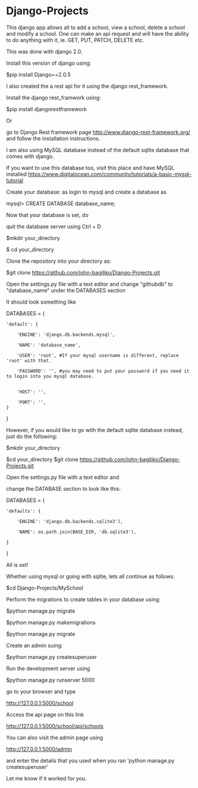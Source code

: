 # Django-Projects
This django app allows all to add a school, view a school, 
delete a school and  modify a school. One can 
make an api request and will have the ability to do anything with
 it, ie. GET, PUT, PATCH, DELETE etc.

This was done with django 2.0.

Install this version of django using:

$pip install Django==2.0.5

 I also created the a rest api for it using the django rest_framework.

Install the django rest_framwork using:

$pip install djangorestframework

Or

go to Django Rest framework page
http://www.django-rest-framework.org/
and follow the installation instructions.
 
I am also using MySQL database instead of the default sqlite database that 
comes with django.

If you want to use this database too, 
visit this place and have MySQL installed
https://www.digitalocean.com/community/tutorials/a-basic-mysql-tutorial

Create your database:
as
login to mysql and create a database as 

mysql> CREATE DATABASE database_name;

Now that your database is set, do

quit the database server using Ctrl + D

$mkdir your_directory

$ cd your_directory

Clone the repository into your directory as:

$git clone https://github.com/john-bagiliko/Django-Projects.git

Open the settings.py file with a text editor and change "githubdb" to "database_name" 
under the DATABASES section

It should look something like 

DATABASES = {

	'default': {

		'ENGINE': 'django.db.backends.mysql',

		'NAME': 'database_name',

		'USER': 'root', #If your mysql username is different, replace 'root' with that.

		'PASSWORD': '', #you may need to put your password if you need it to login into you mysql database.


		'HOST': '',

		'PORT': '',
	}
}


However, if you would like to go with the default sqlite database instead,
just do the following:

$mkdir your_directory

$cd your_directory
$git clone https://github.com/john-bagiliko/Django-Projects.git

Open the settings.py file with a text editor and 

change the DATABASE section to look like this:

DATABASES = {

	'defaults': {

		'ENGINE': 'django.db.backends.sqlite3'),

		'NAME': os.path.join(BASE_DIR, 'db.sqlite3'),

	}
} 

All is set! 

Whether using mysql or going with sqlite, lets all continue as follows:

$cd Django-Projects/MySchool

Perform the migrations to create tables in your database using:

$python manage.py migrate

$python manage.py makemigrations 

$python manage.py migrate

Create an admin suing: 

$python manage.py createsuperuser

Run the development server using

$python manage.py runserver 5000

go to your browser and type 

 http://127.0.0.1:5000/school
 
 Access the api page on this link 
 
 http://127.0.0.1:5000/school/api/schools
 
 
You can also visit the admin page using

http://127.0.0.1:5000/admin

and enter the details that you used when you ran 'python manage.py createsuperuser'

Let me know if it worked for you.
